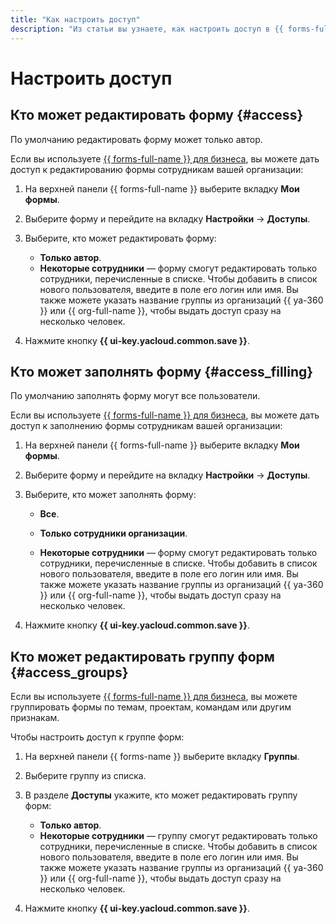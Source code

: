 ```yaml
---
title: "Как настроить доступ"
description: "Из статьи вы узнаете, как настроить доступ в {{ forms-full-name }}."
---
```


# Настроить доступ

## Кто может редактировать форму {#access}

По умолчанию редактировать форму может только автор.

Если вы используете [{{ forms-full-name }} для бизнеса](forms-for-org.md), вы можете дать доступ к редактированию формы сотрудникам вашей организации:


1. На верхней панели {{ forms-full-name }} выберите вкладку **Мои формы**.

1. Выберите форму и перейдите на вкладку **Настройки** → **Доступы**.

1. Выберите, кто может редактировать форму:

   * **Только автор**.
   * **Некоторые сотрудники** — форму смогут редактировать только сотрудники, перечисленные в списке. Чтобы добавить в список нового пользователя, введите в поле его логин или имя. Вы также можете указать название группы из организаций {{ ya-360 }} или {{ org-full-name }}, чтобы выдать доступ сразу на несколько человек.

1. Нажмите кнопку **{{ ui-key.yacloud.common.save }}**.

## Кто может заполнять форму {#access_filling}

По умолчанию заполнять форму могут все пользователи.

Если вы используете [{{ forms-full-name }} для бизнеса](forms-for-org.md), вы можете дать доступ к заполнению формы сотрудникам вашей организации:


1. На верхней панели {{ forms-full-name }} выберите вкладку **Мои формы**.

1. Выберите форму и перейдите на вкладку **Настройки** → **Доступы**.

1. Выберите, кто может заполнять форму:
   
   * **Все**.

    * **Только сотрудники организации**.

   * **Некоторые сотрудники** — форму смогут редактировать только сотрудники, перечисленные в списке. Чтобы добавить в список нового пользователя, введите в поле его логин или имя. Вы также можете указать название группы из организаций {{ ya-360 }} или {{ org-full-name }}, чтобы выдать доступ сразу на несколько человек.

1. Нажмите кнопку **{{ ui-key.yacloud.common.save }}**.

## Кто может редактировать группу форм {#access_groups}

Если вы используете [{{ forms-full-name }} для бизнеса](forms-for-org.md), вы можете группировать формы по темам, проектам, командам или другим признакам.

Чтобы настроить доступ к группе форм:

1. На верхней панели {{ forms-name }} выберите вкладку **Группы**.

1. Выберите группу из списка.

1. В разделе **Доступы** укажите, кто может редактировать группу форм:

   * **Только автор**.
   * **Некоторые сотрудники** — группу смогут редактировать только сотрудники, перечисленные в списке. Чтобы добавить в список нового пользователя, введите в поле его логин или имя. Вы также можете указать название группы из организаций {{ ya-360 }} или {{ org-full-name }}, чтобы выдать доступ сразу на несколько человек.

1. Нажмите кнопку **{{ ui-key.yacloud.common.save }}**.

